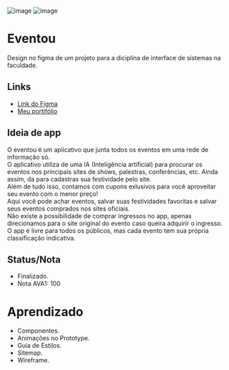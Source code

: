 ![image](https://user-images.githubusercontent.com/88604193/177590405-8257aa8c-137d-41cb-9f2d-0035e5ddac3f.png)
![image](https://user-images.githubusercontent.com/88604193/177590764-4ea508aa-5859-4dd3-91ad-f1f774793494.png)
<h1>Eventou</h1>
<p>Design no figma de um projeto para a diciplina de interface de sistemas na faculdade.</p>
<h2>Links</h2>
<ul>
  <li>
    <a href="https://www.figma.com/file/nUl832qQihqe5KBWQHTh28/Eventus?node-id=117%3A277">Link do Figma</a>
  </li>
  <li>
    <a href="https://sabrinaalves.tk" target="_blank">Meu portifólio</a>
  </li>
</ul>
<h2>Ideia de app</h2>
<p>O eventou é um aplicativo que junta todos os eventos em uma rede de informação só. <br>
O aplicativo utiliza de uma IA (Inteligência artificial) para procurar os eventos nos principais sites de shows, palestras, conferências, etc. Ainda assim, da para cadastras sua festividade pelo site. <br>
Além de tudo isso, contamos com cupons exlusivos para você aproveitar seu evento com o menor preço! <br>
Aqui você pode achar eventos, salvar suas festividades favoritas e salvar seus eventos comprados nos sites oficiais. <br>
Não existe a possibilidade de comprar ingressos no app, apenas direcionamos para o site original do evento caso queira adquirir o ingresso. <br>
O app é livre para todos os públicos, mas cada evento tem sua própria classificação indicativa.</p>
<h2>Status/Nota</h2>
<ul>
  <li>Finalizado.</li>
  <li>Nota AVA1: 100</li>
</ul>
<h1>Aprendizado</h1>
<ul>
  <li>Componentes.</li>
  <li>Animações no Prototype.</li>
  <li>Guia de Estilos.</li>
  <li>Sitemap.</li>
  <li>Wireframe.</li>
</ul>
